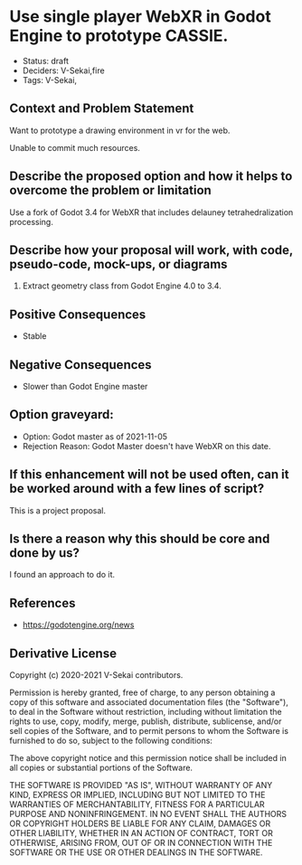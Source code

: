 # Use single player WebXR in Godot Engine to prototype CASSIE.

- Status: draft <!-- draft | rejected | accepted | deprecated | superseded by -->
- Deciders: V-Sekai,fire
- Tags: V-Sekai,

## Context and Problem Statement

Want to prototype a drawing environment in vr for the web.

Unable to commit much resources.

## Describe the proposed option and how it helps to overcome the problem or limitation

Use a fork of Godot 3.4 for WebXR that includes delauney tetrahedralization processing.

## Describe how your proposal will work, with code, pseudo-code, mock-ups, or diagrams

1. Extract geometry class from Godot Engine 4.0 to 3.4.

## Positive Consequences <!-- optional -->

- Stable

## Negative Consequences <!-- optional -->

- Slower than Godot Engine master

## Option graveyard: <!-- same as above -->

- Option: Godot master as of 2021-11-05
- Rejection Reason: Godot Master doesn't have WebXR on this date.

## If this enhancement will not be used often, can it be worked around with a few lines of script?

This is a project proposal.

## Is there a reason why this should be core and done by us?

I found an approach to do it.

## References <!-- optional -->

- https://godotengine.org/news

## Derivative License

Copyright (c) 2020-2021 V-Sekai contributors.

Permission is hereby granted, free of charge, to any person obtaining a copy
of this software and associated documentation files (the "Software"), to deal
in the Software without restriction, including without limitation the rights
to use, copy, modify, merge, publish, distribute, sublicense, and/or sell
copies of the Software, and to permit persons to whom the Software is
furnished to do so, subject to the following conditions:

The above copyright notice and this permission notice shall be included in all
copies or substantial portions of the Software.

THE SOFTWARE IS PROVIDED "AS IS", WITHOUT WARRANTY OF ANY KIND, EXPRESS OR
IMPLIED, INCLUDING BUT NOT LIMITED TO THE WARRANTIES OF MERCHANTABILITY,
FITNESS FOR A PARTICULAR PURPOSE AND NONINFRINGEMENT. IN NO EVENT SHALL THE
AUTHORS OR COPYRIGHT HOLDERS BE LIABLE FOR ANY CLAIM, DAMAGES OR OTHER
LIABILITY, WHETHER IN AN ACTION OF CONTRACT, TORT OR OTHERWISE, ARISING FROM,
OUT OF OR IN CONNECTION WITH THE SOFTWARE OR THE USE OR OTHER DEALINGS IN THE
SOFTWARE.
